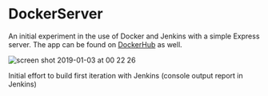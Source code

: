 # DockerServer

An initial experiment in the use of Docker and Jenkins with a simple Express server. The app can be found on [DockerHub](https://cloud.docker.com/repository/docker/sleeplesseditor/httpd/general) as well.


![screen shot 2019-01-03 at 00 22 26](https://user-images.githubusercontent.com/25869284/50618916-c2d09b80-0eed-11e9-9365-91cc5895035e.png)

Initial effort to build first iteration with Jenkins (console output report in Jenkins)